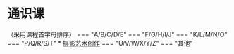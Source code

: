 # 通识课

（采用课程首字母排序）
=== "A/B/C/D/E"
=== "F/G/H/I/J"
=== "K/L/M/N/O"
=== "P/Q/R/S/T"
    * [摄影艺术创作](摄影艺术创作.md)
=== "U/V/W/X/Y/Z"
=== "其他"